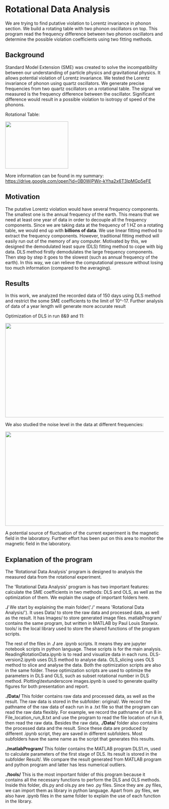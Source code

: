 # Rotational Data Analysis
We are trying to find putative violation to Lorentz invariance in phonon section.
We build a rotating table with two phonon oscillators on top.
This program read the frequency difference between two phonon oscillators and determine the possible violation coefficients using two fitting methods.

## Background
Standard Model Extension (SME) was created to solve the incompatibility between our understanding of particle physics and gravitational physics. 
It allows potential violation of Lorentz invariance. 
We tested the Lorentz invariance of phonon using quartz oscillators. 
We generate precise frequencies from two quartz oscillators on a rotational table. 
The signal we measured is the frequency difference between the oscillator. 
Significant difference would result in a possible violation to isotropy of speed of the phonons.

Rotational Table: 

<img src="https://github.com/kzy2142/Rotational-Data-Analysis/blob/master/Images/rotation_experiment.png" width="200" height="150">


More information can be found in my summary: https://drive.google.com/open?id=0B0WjPWir-kYha2x6T3lpMGp5eFE


## Motivation
The putative Lorentz violation would have several frequency components. 
The smallest one is the annual frequency of the earth.
This means that we need at least one year of data in order to decouple all the frequency components.
Since we are taking data at the frequency of 1 HZ on a rotating table, we would end up with **billions of data**.
We use linear fitting method to extract the frequency components. However, traditional fitting method will easily run out of the memory of any computer.
Motivated by this, we designed the demodulated least squre (DLS) fitting method to cope with big data.
DLS method firstly demodulates the large frequency components. Then step by step it goes to the slowest (such as annual frequency of the earth).
In this way, we can relieve the computational pressure without losing too much information (compared to the averaging).

## Results
In this work, we analyzed the recorded data of 150 days using DLS method and restrict the some SME coefficients to the limit of 10^-17.
Further analysis of  data of a year length will generate more accurate result 

Optimization of DLS in run 8&9 and 11:

<img src="https://github.com/kzy2142/Rotational-Data-Analysis/blob/master/Images/Optimization.png" width="600" height="300">

We also studied the noise level in the data at different frequencies:

<img src="https://github.com/kzy2142/Rotational-Data-Analysis/blob/master/Images/compareRunsSubplots.png" width="600" height="300">

A potential source of fluctuation of the current experiment is the magnetic field in the laboratory. Further effort has been put on this area to monitor the magnetic field in the laboratory.

## Explanation of the program

The 'Rotational Data Analysis' program is designed to analysis the measured data from the rotational experiment.

The 'Rotational Data Analysis' program is has two important features: calculate the SME coefficients in two methods: DLS and OLS, as well as the optimization of them. We explain the usage of important folders here.

**./** We start by explaining the main folder('./' means 'Rotational Data Analysis/'). It uses Data/ to store the raw data and processed data, as well as the result. It has Images/ to store generated image files. matlabProgram/ contains the same program, but written in MATLAB by Paul Louis Stanwix. tools/ is the local library used to store the shared functions of the program scripts. 

The rest of the files in **./** are .ipynb scripts. It means they are jupyter notebook scripts in python language. These scripts is for the main analysis. ReadingRotationData.ipynb is to read and visualize data in each runs. DLS-version2.ipynb uses DLS method to analyse data. OLS_slicing uses OLS method to slice and analyse the data. Both the optimization scripts are also in the same folder. These optimization scripts are used to optimize the parameters in DLS and OLS, such as subset rotational number in DLS method. Plotting\textunderscore images.ipynb is used to generate quality figures for both presentation and report.

**./Data/** This folder contains raw data and processed data, as well as the result. The raw data is stored in the subfolder: original/. We record the pathname of the raw data of each run in a .txt file so that the program can read the raw data flexibly. For example, we record the pathname of run 8 in File_location_run_8.txt and use the program to read the file location of run 8, then read the raw data. Besides the raw data, **./Data/** folder also contains the processed data and the result. Since these data are produced by different .ipynb script, they are saved in different subfolders. Most subfolders have the same name as the script that generates this results. 

**./matlabProgram/** This folder contains the MATLAB program DLS1.m, used to calculate parameters of the first stage of DLS. Its result is stored in the subfolder Result/. We compare the result generated from MATLAB program and python program and latter has less numerical outliers.

**./tools/** This is the most important folder of this program because it contains all the necessary functions to perform the DLS and OLS methods. Inside this folder, dls.py and ols.py are two .py files. Since they are .py files, we can import them as library in python language. Apart from .py files, we also have .ipynb files in the same folder to explain the use of each function in the library. 
